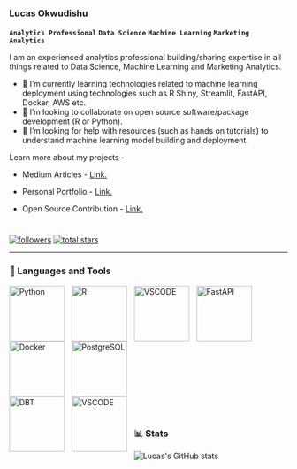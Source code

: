 ### Lucas Okwudishu

**`Analytics Professional`** **`Data Science`**  **`Machine Learning`**  **`Marketing Analytics`**


I am an experienced analytics professional building/sharing expertise in all things related to Data Science, Machine Learning and Marketing Analytics.

- 🌱 I’m currently learning technologies related to machine learning deployment using technologies such as R Shiny, Streamlit, FastAPI, Docker, AWS etc.
- 👯 I’m looking to collaborate on open source software/package development (R or Python).
- 🤔 I’m looking for help with resources (such as hands on tutorials) to understand machine learning model building and deployment.

Learn more about my projects - 
- Medium Articles - <a href="https://clfo2014.medium.com/." target="_blank">Link.</a>

- Personal Portfolio - <a href="https://lokwudishu.com/" target="_blank">Link.</a>

- Open Source Contribution - <a href="https://business-science.github.io/pytimetk/" target="_blank">Link.</a>

#

<p align="left">
      <a href="https://github.com/LucasO21?tab=followers">
         <img alt="followers" title="Follow me on Github" src="https://custom-icon-badges.demolab.com/github/followers/LucasO21?color=236ad3&labelColor=1155ba&style=for-the-badge&logo=person-add&label=Follow&logoColor=white"/></a>
      <a href="https://github.com/LucasO21?tab=repositories&sort=stargazers">
         <img alt="total stars" title="Total stars on GitHub" src="https://custom-icon-badges.demolab.com/github/stars/LucasO21?color=55960c&style=for-the-badge&labelColor=488207&logo=star"/></a>

   </p>


---


### 🧰 Languages and Tools

<img align="left" alt="Python" width="100px" style="padding-right:10px;" src="https://img.shields.io/badge/Python-FFD43B?style=for-the-badge&logo=python&logoColor=blue" />
<img align="left" alt="R" width="100px" style="padding-right:10px;" src="https://img.shields.io/badge/RStudio-75AADB?style=for-the-badge&logo=RStudio&logoColor=white" />
<img align="left" alt="VSCODE" width="100px" style="padding-right:10px;" src="https://img.shields.io/badge/VSCode-0078D4?style=for-the-badge&logo=visual%20studio%20code&logoColor=white"/>
<img align="left" alt="FastAPI" width="100px" style="padding-right:10px;" src="https://img.shields.io/badge/fastapi-109989?style=for-the-badge&logo=FASTAPI&logoColor=white"/>
<img align="left" alt="Docker" width="100px" style="padding-right:10px;" src="https://img.shields.io/badge/Docker-2CA5E0?style=for-the-badge&logo=docker&logoColor=white"/>
<img align="left" alt="PostgreSQL" width="100px" style="padding-right:10px;" src="https://img.shields.io/badge/PostgreSQL-316192?style=for-the-badge&logo=postgresql&logoColor=white"/>
<br style="clear: left;" />
<img align="left" alt="DBT" width="100px" style="padding-right:10px;" src="https://img.shields.io/badge/dbt-FF694B?style=for-the-badge&logo=dbt&logoColor=white"/>
<img align="left" alt="VSCODE" width="100px" style="padding-right:10px;" src="https://img.shields.io/badge/VSCode-0078D4?style=for-the-badge&logo=visual%20studio%20code&logoColor=white"/>

<br />

#

### 📊 Stats

![Lucas's GitHub stats](https://github-readme-stats.vercel.app/api?username=lucaso21&show_icons=true&theme=radical)

#

